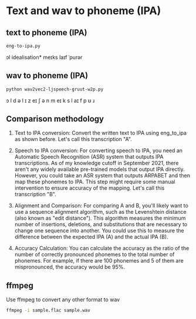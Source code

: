 

# Text and wav to phoneme (IPA)



## text to phoneme (IPA)

```bash
eng-to-ipa.py
```

ɔl idealisation* meɪks laɪf ˈpurər



## wav to phoneme (IPA)
```bash
python wav2vec2-ljspeech-gruut-w2p.py
```
ɔ l d ə l ɪ z eɪ ʃ ə n m eɪ k s l aɪ f p ʊ ɹ



## Comparison methodology

1. Text to IPA conversion: Convert the written text to IPA using eng_to_ipa as shown before. Let's call this transcription "A".

2. Speech to IPA conversion: For converting speech to IPA, you need an Automatic Speech Recognition (ASR) system that outputs IPA transcriptions. As of my knowledge cutoff in September 2021, there aren't any widely available pre-trained models that output IPA directly. However, you could take an ASR system that outputs ARPABET and then map these phonemes to IPA. This step might require some manual intervention to ensure accuracy of the mapping. Let's call this transcription "B".

3. Alignment and Comparison: For comparing A and B, you'll likely want to use a sequence alignment algorithm, such as the Levenshtein distance (also known as "edit distance"). This algorithm measures the minimum number of insertions, deletions, and substitutions that are necessary to change one sequence into another. You could use this to measure the difference between the expected IPA (A) and the actual IPA (B).

4. Accuracy Calculation: You can calculate the accuracy as the ratio of the number of correctly pronounced phonemes to the total number of phonemes. For example, if there are 100 phonemes and 5 of them are mispronounced, the accuracy would be 95%.


## ffmpeg

Use ffmpeg to convert any other format to wav
```bash
ffmpeg -i sample.flac sample.wav
```